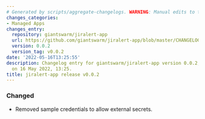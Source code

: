 ```yaml
---
# Generated by scripts/aggregate-changelogs. WARNING: Manual edits to this files will be overwritten.
changes_categories:
- Managed Apps
changes_entry:
  repository: giantswarm/jiralert-app
  url: https://github.com/giantswarm/jiralert-app/blob/master/CHANGELOG.md#002---2022-05-16
  version: 0.0.2
  version_tag: v0.0.2
date: '2022-05-16T13:25:55'
description: Changelog entry for giantswarm/jiralert-app version 0.0.2, published
  on 16 May 2022, 13:25.
title: jiralert-app release v0.0.2
---
```


### Changed
- Removed sample credentials to allow external secrets.
